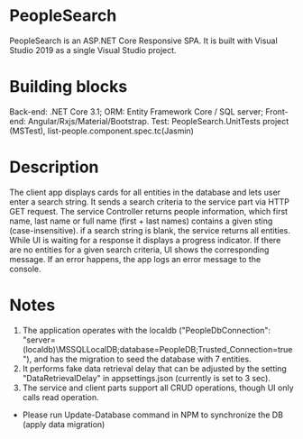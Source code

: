 # PeopleSearch
PeopleSearch is an ASP.NET Core Responsive SPA.
It is built with Visual Studio 2019 as a single Visual Studio project.

# Building blocks
Back-end: .NET Core 3.1;
ORM: Entity Framework Core / SQL server;
Front-end: Angular/Rxjs/Material/Bootstrap.
Test: PeopleSearch.UnitTests project (MSTest), list-people.component.spec.tc(Jasmin)

# Description
The client app displays cards for all entities in the database and lets user enter a search string.
It sends a search criteria to the service part via HTTP GET request. 
The service Controller returns people information, which first name, last name or full name (first + last names) contains a given sting (case-insensitive).
if a search string is blank, the service returns all entities.
While UI is waiting for a response it displays a progress indicator.
If there are no entities for a given search criteria, UI shows the corresponding message.
If an error happens, the app logs an error message to the console.

# Notes
1. The application operates with the localdb 
("PeopleDbConnection": "server=(localdb)\\MSSQLLocalDB;database=PeopleDB;Trusted_Connection=true"), 
and has the migration to seed the database with 7 entities.
2. It performs fake data retrieval delay that can be adjusted by the setting "DataRetrievalDelay" in appsettings.json (currently is set to 3 sec). 
3. The service and client parts support all CRUD operations, though UI only calls read operation.

* Please run Update-Database command in NPM to synchronize the DB (apply data migration)







